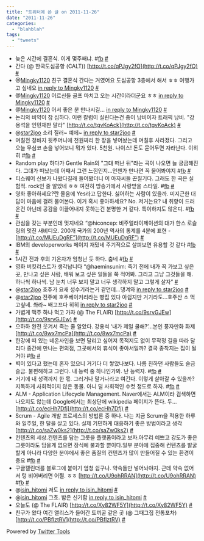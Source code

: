 ```yaml
---
title: "트위터에 쓴 글 on 2011-11-26"
date: "2011-11-26"
categories: 
  - "blahblah"
tags: 
  - "tweets"
---
```


- 늦은 시간에 결혼식. 이게 몇주째냐. #[fb](http://search.twitter.com/search?q=%23fb) [#](http://twitter.com/blurblah/statuses/138174481289060352)
- 간다 (@ 한국도심공항 (CALT)) [http://t.co/qPJgy2fO](http://t.co/qPJgy2fO) [#](http://twitter.com/blurblah/statuses/138178686015913984)
- @[Mingky1120](http://twitter.com/Mingky1120) 친구 결혼식 간다는 거였어요 도심공항 3층에서 해서 ㅎㅎ 여행가고 싶네요 [in reply to Mingky1120](http://twitter.com/Mingky1120/statuses/138184280093364224) [#](http://twitter.com/blurblah/statuses/138213881184129025)
- @[Mingky1120](http://twitter.com/Mingky1120) 어르신들 골프 마치고 오는 시간이라더군요 ㅎㅎ [in reply to Mingky1120](http://twitter.com/Mingky1120/statuses/138216717238284288) [#](http://twitter.com/blurblah/statuses/138216988395831297)
- @[Mingky1120](http://twitter.com/Mingky1120) 어서 좋은 분 만나시길... [in reply to Mingky1120](http://twitter.com/Mingky1120/statuses/138217344580333568) [#](http://twitter.com/blurblah/statuses/138232301048958976)
- 논리의 비약이 참 심하다. 이런 칼럼이 실린다는건 종이 낭비이자 트래픽 낭비. "강용석을 인민재판 말라" [http://t.co/tgvKoAck](http://t.co/tgvKoAck) [#](http://twitter.com/blurblah/statuses/138475422991138816)
- @[star2joo](http://twitter.com/star2joo) 소리 질러~ 예에~ [in reply to star2joo](http://twitter.com/star2joo/statuses/138532497024753664) [#](http://twitter.com/blurblah/statuses/138536374176460800)
- 며칠전 청바지 뒷주머니에 천원짜리 한 장을 넣어놨는데 며칠후 사라졌다. 그리고 오늘 무심코 손을 넣어보니 뭐가 있다. 5천원. 나이스! 돈도 묻어두면 자라난다. 이히히 #[fb](http://search.twitter.com/search?q=%23fb) [#](http://twitter.com/blurblah/statuses/138538048743931904)
- Random play 하다가 Gentle Rain의 "그대 떠난 뒤"라는 곡이 나오면 늘 궁금해진다. 그대가 떠났는데 어째서 그런 느낌인지...언젠가 만나면 꼭 물어봐야지 #[fb](http://search.twitter.com/search?q=%23fb) [#](http://twitter.com/blurblah/statuses/138634756505075712)
- 티스퀘어 신보가 나왔다길래 들어봤더니 이 아자씨들 끈질기다. 그래도 한 곡은 실험적. rock인 줄 알았네 ㅎㅎ 여전히 방송가에서 사랑받을 스타일. #[fb](http://search.twitter.com/search?q=%23fb) [#](http://twitter.com/blurblah/statuses/138641189116190721)
- 영화 좋아하세요?란 물음에 Yes라고 답한다. 싫어하는 사람이 있을까. 미지근한 대답이 마음에 걸려 물어본다. 이거 혹시 좋아하세요? No. 저거는요? 내 취향이 드러운건 아닌데 공감을 이끌어내지 못하는건 분명한 거 같다. 특이하지도 않은디. #[fb](http://search.twitter.com/search?q=%23fb) [#](http://twitter.com/blurblah/statuses/138645223772401665)
- 관심을 갖는 부분인데 멋지네요 “@hiconcep: 비주얼라이제이션의 대가 한스 로슬링의 멋진 새비디오. 200개 국가의 200년 역사의 통계를 4분에 표현 - [http://t.co/MUEuDgRF”](http://t.co/MUEuDgRF”) [#](http://twitter.com/blurblah/statuses/138951990179921920)
- IBM의 developerworks 페이지 재밌네 주기적으로 살펴보면 유용할 것 같다 #[fb](http://search.twitter.com/search?q=%23fb) [#](http://twitter.com/blurblah/statuses/139155326917296128)
- 1시간 전과 후의 기온차가 엄청난 듯 하다. 춥네 #[fb](http://search.twitter.com/search?q=%23fb) [#](http://twitter.com/blurblah/statuses/139157764936175616)
- 영화 버킷리스트가 생각납니다 “@haeminsunim: 죽기 전에 내가 꼭 가보고 싶은 곳, 만나고 싶은 사람, 배워 보고 싶은 일들을 쭉 적어봐. 그리고 그냥 그것들을 해. 하나씩 하나씩. 남 눈치 너무 보지 말고 너무 생각하지 말고 그렇게 살자” [#](http://twitter.com/blurblah/statuses/139157941411524608)
- @[star2joo](http://twitter.com/star2joo) 호주가 요새 성수기라는거 같던데...댕겨와 [in reply to star2joo](http://twitter.com/star2joo/statuses/139551948792799232) [#](http://twitter.com/blurblah/statuses/139569870667923457)
- @[star2joo](http://twitter.com/star2joo) 전주에 호주베이커리라는 빵집 있다 아쉽지만 거기라도...호주산 소 먹고싶네. 쏴라~ 배고프다 히히 [in reply to star2joo](http://twitter.com/star2joo/statuses/139619775843287042) [#](http://twitter.com/blurblah/statuses/139623755113701376)
- 가볍게 맥주 하나 먹고 가자 (@ The FLAIR) [http://t.co/9srvGJEw](http://t.co/9srvGJEw) [#](http://twitter.com/blurblah/statuses/139696749282459649)
- 으하하 완전 웃겨서 죽는 줄 알았다. 강용석 ‘내가 제일 쿨해?’…본인 풍자만화 화제 [http://t.co/8wx7mcPa](http://t.co/8wx7mcPa) [#](http://twitter.com/blurblah/statuses/139701487092764672)
- 한강에 떠 있는 네온사인을 보면 달리고 싶어져 목적지도 없이 무작정 길을 따라 달리다 중간에 만나는 편의점, 그곳에서의 휴식이 좋아서일까? 결국 종착지는 집이 될거야 #[fb](http://search.twitter.com/search?q=%23fb) [#](http://twitter.com/blurblah/statuses/139718379538886656)
- 벽이 있다고 했는데 혼자 있으니 거기다 더 쌓았나보다. 나름 친하던 사람들도 슬금슬금. 불편해하고 그런다. 내 능력 중 하나인가봐. 난 능력자. #[fb](http://search.twitter.com/search?q=%23fb) [#](http://twitter.com/blurblah/statuses/139733577825927168)
- 거기에 내 성격까지 한 몫. 그러거나 말거나라고 여긴다. 이렇게 살아갈 수 있을까? 지독하게 사회적이지 않은 동물. 아니 덜 사회적인 수컷 정도로 하자. #[fb](http://search.twitter.com/search?q=%23fb) [#](http://twitter.com/blurblah/statuses/139734330418278400)
- ALM - Application Lifecycle Management. Naver에서는 ALM이라 검색하면 나오지도 않는데 Google에서는 최상단에 wikipedia 페이지가 뜬다. 두... [http://t.co/ecHh7Dfj](http://t.co/ecHh7Dfj) [#](http://twitter.com/blurblah/statuses/139929770115862529)
- Scrum - Agile 개발 프로세스의 방법론 중 하나. 나는 지금 Scrum을 적용한 하루와 일주일, 한 달을 살고 있다. 실제 기민하게 대응하기 좋은 방법이라고 생각 [http://t.co/saZw0ks2](http://t.co/saZw0ks2) [#](http://twitter.com/blurblah/statuses/139937312342679552)
- 컨텐츠의 세상.컨텐츠를 담는 그릇을 플랫폼이라고 보자.아무리 예쁘고 강도가 좋은 그릇이라도 담을게 없으면 장식에 불과할 뿐이다.일부 분야에 집중해 컨텐츠를 발굴할게 아니라 다양한 분야에서 좋은 품질의 컨텐츠가 많이 만들어질 수 있는 환경이 중요 #[fb](http://search.twitter.com/search?q=%23fb) [#](http://twitter.com/blurblah/statuses/139954762933219328)
- 구글캘린더를 블로그에 붙이기 엄청 쉽구나. 약속들만 넣어놔야지. 근데 약속 없어서 텅 비어버리면 어쩔. ㅎㅎ [http://t.co/U9ohRRAN](http://t.co/U9ohRRAN) #[fb](http://search.twitter.com/search?q=%23fb) [#](http://twitter.com/blurblah/statuses/139999699414417408)
- @[isin\_hitomi](http://twitter.com/isin_hitomi) 저도 [in reply to isin\_hitomi](http://twitter.com/isin_hitomi/statuses/140051301248679936) [#](http://twitter.com/blurblah/statuses/140056294018129920)
- @[isin\_hitomi](http://twitter.com/isin_hitomi) 그쵸. 밤은 신기함 [in reply to isin\_hitomi](http://twitter.com/isin_hitomi/statuses/140056833355284481) [#](http://twitter.com/blurblah/statuses/140057106098298880)
- 오늘도 (@ The FLAIR) [http://t.co/Xy82WF5Y](http://t.co/Xy82WF5Y) [#](http://twitter.com/blurblah/statuses/140068395096870913)
- 친구가 왔다 여긴 앨리스가 들어간 토끼굴 같은 곳 (@ 그때그집 전통포차) [http://t.co/PBflztRV](http://t.co/PBflztRV) [#](http://twitter.com/blurblah/statuses/140095260415115264)

Powered by [Twitter Tools](http://alexking.org/projects/wordpress)
